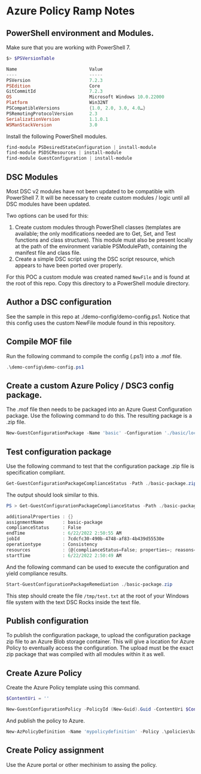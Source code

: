# Azure Policy Ramp Notes

## PowerShell environment and Modules.

Make sure that you are working with PowerShell 7.

```powershell
$> $PSVersionTable

Name                           Value
----                           -----
PSVersion                      7.2.3
PSEdition                      Core
GitCommitId                    7.2.3
OS                             Microsoft Windows 10.0.22000
Platform                       Win32NT
PSCompatibleVersions           {1.0, 2.0, 3.0, 4.0…}
PSRemotingProtocolVersion      2.3
SerializationVersion           1.1.0.1
WSManStackVersion              3.0
```

Install the following PowerShell modules.

```powershell
find-module PSDesiredStateConfiguration | install-module
find-module PSDSCResources | install-module
find-module GuestConfiguration | install-module
```

## DSC Modules

Most DSC v2 modules have not been updated to be compatible with PowerShell 7. It will be necessary to create custom modules / logic until all DSC modules have been updated.

Two options can be used for this:

1. Create custom modules through PowerShell classes (templates are available; the only modifications needed are to Get, Set, and Test functions and class structure). This module must also be present locally at the path of the environment variable PSModulePath, containing the manifest file and class file.
2. Create a simple DSC script using the DSC script resource, which appears to have been ported over properly.

For this POC a custom module was created named `NewFile` and is found at the root of this repo. Copy this directory to a PowerShell module directory.

## Author a DSC configuration

See the sample in this repo at ./demo-config/demo-config.ps1. Notice that this config uses the custom NewFile module found in this repository.

## Compile MOF file

Run the following command to compile the config (.ps1) into a .mof file.

```powershell
.\demo-config\demo-config.ps1
```

## Create a custom Azure Policy / DSC3 config package.

The .mof file then needs to be packaged into an Azure Guest Configuration package. Use the following command to do this. The resulting package is a .zip file.

```powershell
New-GuestConfigurationPackage -Name 'basic' -Configuration './basic/localhost.mof' -Type AuditAndSet -Force
```

## Test configuration package

Use the following command to test that the configuration package .zip file is specification compliant.

```powershell
Get-GuestConfigurationPackageComplianceStatus -Path ./basic-package.zip
```

The output should look similar to this.

```powershell
PS > Get-GuestConfigurationPackageComplianceStatus -Path ./basic-package.zip

additionalProperties : {}
assignmentName       : basic-package
complianceStatus     : False
endTime              : 6/22/2022 2:50:55 AM
jobId                : 7cdcfc30-490b-4748-af83-4b439d55530e
operationtype        : Consistency
resources            : {@{complianceStatus=False; properties=; reasons=System.Object[]}}
startTime            : 6/22/2022 2:50:49 AM
```

And the following command can be used to execute the configuration and yield compliance results.

```powershell
Start-GuestConfigurationPackageRemediation ./basic-package.zip
```

This step should create the file `/tmp/test.txt` at the root of your Windows file system with the text DSC Rocks inside the text file.

## Publish configuration 

To publish the configuration package, to upload the configuration package zip file to an Azure Blob storage container. This will give a location for Azure Policy to eventually access the configuration. The upload must be the exact zip package that was compiled with all modules within it as well.

## Create Azure Policy

Create the Azure Policy template using this command.

```powershell
$ContentUri = ''

New-GuestConfigurationPolicy -PolicyId (New-Guid).Guid -ContentUri $ContentUri -DisplayName 'New File Demo' -Path './policies' -Platform 'Windows' -Description 'New File Demo' -PolicyVersion 1.0.0 -Mode ApplyAndAutoCorrect -Verbose
```

And publish the policy to Azure.

```powershell
New-AzPolicyDefinition -Name 'mypolicydefinition' -Policy .\policies\basic_DeployIfNotExists.json
```

## Create Policy assignment

Use the Azure portal or other mechinism to assing the policy.
